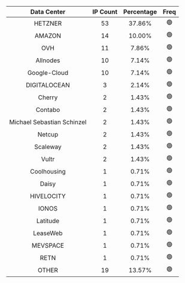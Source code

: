 | Data Center | IP Count | Percentage | Freq |
|:------------:|:--------:|:-----------:|:-----:|
| HETZNER | 53 | 37.86% | 🟢 |
| AMAZON | 14 | 10.00% | 🟢 |
| OVH | 11 | 7.86% | 🟢 |
| Allnodes | 10 | 7.14% | 🟢 |
| Google-Cloud | 10 | 7.14% | 🟢 |
| DIGITALOCEAN | 3 | 2.14% | 🟢 |
| Cherry | 2 | 1.43% | 🟢 |
| Contabo | 2 | 1.43% | 🟢 |
| Michael Sebastian Schinzel | 2 | 1.43% | 🟢 |
| Netcup | 2 | 1.43% | 🟢 |
| Scaleway | 2 | 1.43% | 🟢 |
| Vultr | 2 | 1.43% | 🟢 |
| Coolhousing | 1 | 0.71% | 🟢 |
| Daisy | 1 | 0.71% | 🟢 |
| HIVELOCITY | 1 | 0.71% | 🟢 |
| IONOS | 1 | 0.71% | 🟢 |
| Latitude | 1 | 0.71% | 🟢 |
| LeaseWeb | 1 | 0.71% | 🟢 |
| MEVSPACE | 1 | 0.71% | 🟢 |
| RETN | 1 | 0.71% | 🟢 |
| OTHER | 19 | 13.57% | 🟢 |
